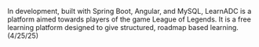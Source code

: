 In development, built with Spring Boot, Angular, and MySQL, LearnADC is a platform aimed towards players of the game League of Legends. It is a free learning platform designed to give structured, roadmap based learning. (4/25/25)

